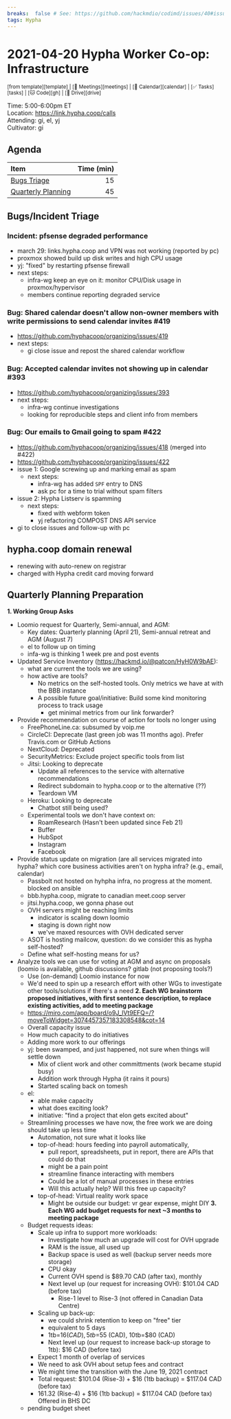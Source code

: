 ```yaml
---
breaks:  false # See: https://github.com/hackmdio/codimd/issues/40#issuecomment-172927690
tags: Hypha
---
```

# 2021-04-20 Hypha Worker Co-op: Infrastructure

<sup>[from template][template] | [:notebook: Meetings][meetings] | [:date: Calendar][calendar] | [:white_check_mark: Tasks][tasks] | [:cat: Code][gh] | [:open_file_folder: Drive][drive]</sup>

Time:       5:00-6:00pm ET  
Location:   https://link.hypha.coop/calls  
Attending:  gi, el, yj  
Cultivator: gi

## Agenda

| Item                                            | Time (min) |
|:------------------------------------------------|-----------:|
| [Bugs Triage](#Bugs-Triage)                     |         15 |
| [Quarterly Planning](#Quarterly-Planning)       |         45 |


## Bugs/Incident Triage

### Incident: pfsense degraded performance
- march 29: links.hypha.coop and VPN was not working (reported by pc)
- proxmox showed build up disk writes and high CPU usage
- yj: "fixed" by restarting pfsense firewall
- next steps:
    - infra-wg keep an eye on it: monitor CPU/Disk usage in proxmox/hypervisor
    - members continue reporting degraded service

### Bug: Shared calendar doesn't allow non-owner members with write permissions to send calendar invites #419
- https://github.com/hyphacoop/organizing/issues/419
- next steps:
    - gi close issue and repost the shared calendar workflow

### Bug: Accepted calendar invites not showing up in calendar #393
- https://github.com/hyphacoop/organizing/issues/393
- next steps:
    - infra-wg continue investigations
    - looking for reproducible steps and client info from members

### Bug: Our emails to Gmail going to spam #422
- https://github.com/hyphacoop/organizing/issues/418 (merged into #422)
- https://github.com/hyphacoop/organizing/issues/422
- issue 1: Google screwing up and marking email as spam
    - next steps:
        - infra-wg has added `SPF` entry to DNS
        - ask pc for a time to trial without spam filters
- issue 2: Hypha Listserv is spamming
    - next steps:
        - fixed with webform token
        - yj refactoring COMPOST DNS API service
- gi to close issues and follow-up with pc

## hypha.coop domain renewal
- renewing with auto-renew on registrar
- charged with Hypha credit card moving forward

## Quarterly Planning Preparation
**1. Working Group Asks**
- Loomio request for Quarterly, Semi-annual, and AGM:
    - Key dates: Quarterly planning (April 21), Semi-annual retreat and AGM (August 7)
    - el to follow up on timing
    - infa-wg is thinking 1 week pre and post events
- Updated Service Inventory (https://hackmd.io/@patcon/HyH0W9bAE):
    - what are current the tools we are using?
    - how active are tools?
        - No metrics on the self-hosted tools. Only metrics we have at with the BBB instance
        - A possible future goal/initiative: Build some kind monitoring process to track usage
            - get minimal metrics from our link forwarder?
- Provide recommendation on course of action for tools no longer using
    - FreePhoneLine.ca: subsumed by voip.me
    - CircleCI: Deprecate (last green job was 11 months ago). Prefer Travis.com or GitHub Actions
    - NextCloud: Deprecated
    - SecurityMetrics: Exclude project specific tools from list
    - Jitsi: Looking to deprecate
        - Update all references to the service with alternative recommendations
        - Redirect subdomain to hypha.coop or to the alternative (??)
        - Teardown VM
    - Heroku: Looking to deprecate
        - Chatbot still being used?
    - Experimental tools we don't have context on:
        - RoamResearch (Hasn't been updated since Feb 21)
        - Buffer
        - HubSpot
        - Instagram
        - Facebook
- Provide status update on migration (are all services migrated into hypha? which core business activities aren't on hypha infra? (e.g., email, calendar)
    - Passbolt not hosted on hyhpha infra, no progress at the moment. blocked on ansible
    - bbb.hypha.coop, migrate to canadian meet.coop server
    - jitsi.hypha.coop, we gonna phase out
    - OVH servers might be reaching limits
        - indicator is scaling down loomio
        - staging is down right now
        - we've maxed resources with OVH dedicated server
    - ASOT is hosting mailcow, question: do we consider this as hypha self-hosted?
    - Define what self-hosting means for us?
- Analyze tools we can use for voting at AGM and async on proposals (loomio is available, github discussions? gitlab (not proposing tools?)
    - Use (on-demand) Loomio instance for now
    - We'd need to spin up a research effort with other WGs to investigate other tools/solutions if there's a need
**2. Each WG brainstorm proposed initiatives, with first sentence description, to replace existing activities, add to meeting package**
    - https://miro.com/app/board/o9J_lVt9EFQ=/?moveToWidget=3074457357183308548&cot=14
    - Overall capacity issue
    - How much capacity to do initiatives
    - Adding more work to our offerings
    - yj: been swamped, and just happened, not sure when things will settle down
        - Mix of client work and other committments (work became stupid busy)
        - Addition work through Hypha (it rains it pours)
        - Started scaling back on tomesh
    - el:
        - able make capacity
        - what does exciting look?
        - initiative: "find a project that elon gets excited about"
    - Streamlining processes we have now, the free work we are doing should take up less time
        - Automation, not sure what it looks like
        - top-of-head: hours feeding into payroll automatically,
            - pull report, spreadsheets, put in report, there are APIs that could do that
            - might be a pain point
            - streamline finance interacting with members
            - Could be a lot of manual processes in these entries
            - Will this actually help? Will this free up capacity?
        - top-of-head: Virtual reality work space
            - Might be outside our budget: vr gear expense, might DIY
**3. Each WG add budget requests for next ~3 months to meeting package**
    - Budget requests ideas:
        - Scale up infra to support more workloads:
            - Investigate how much an upgrade will cost for OVH upgrade
            - RAM is the issue, all used up
            - Backup space is used as well (backup server needs more storage)
            - CPU okay
            - Current OVH spend is $89.70 CAD (after tax), monthly
            - Next level up (our request for increasing OVH): $101.04 CAD (before tax)
                - Rise-1 level to Rise-3 (not offered in Canadian Data Centre)
        - Scaling up back-up:
            - we could shrink retention to keep on "free" tier
            - equivalent to 5 days
            - 1tb=$16 (CAD), 5tb=$55 (CAD), 10tb=$80 (CAD)
            - Next level up (our request to increase back-up storage to 1tb): $16 CAD (before tax)
        - Expect 1 month of overlap of services
        - We need to ask OVH about setup fees and contract
        - We might time the transition with the June 19, 2021 contract
        - Total request: $101.04 (Rise-3) + $16 (1tb backup) = $117.04 CAD (before tax)
        - 161.32 (Rise-4) + $16 (1tb backup) = $117.04 CAD (before tax) Offered in BHS DC
    - pending budget sheet
